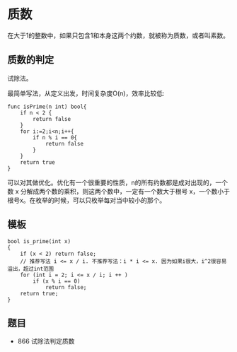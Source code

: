 # 质数

在大于1的整数中，如果只包含1和本身这两个约数，就被称为质数，或者叫素数。

## 质数的判定

试除法。

最简单写法，从定义出发，时间复杂度O(n)，效率比较低:

```
func isPrime(n int) bool{
    if n < 2 {
        return false
    }
    for i:=2;i<n;i++{
        if n % i == 0{
            return false
        }
    }
    return true
}
```

可以对其做优化。优化有一个很重要的性质，n的所有约数都是成对出现的，一个数 x 分解成两个数的乘积，则这两个数中，一定有一个数大于根号 x，一个数小于根号x。在枚举的时候，可以只枚举每对当中较小的那个。

## 模板

```
bool is_prime(int x)
{
    if (x < 2) return false;
    // 推荐写法 i <= x / i. 不推荐写法：i * i <= x. 因为如果i很大，i^2很容易溢出，超过int范围
    for (int i = 2; i <= x / i; i ++ )
        if (x % i == 0)
            return false;
    return true;
}
```

## 题目

- 866 试除法判定质数
